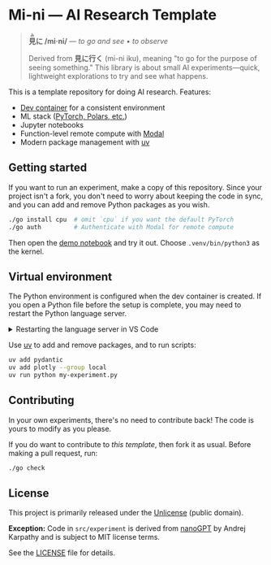 # Mi-ni — AI Research Template

> **<ruby>見<rt>み</rt>に</ruby> /mi·ni/** — _to go and see_ • _to observe_
>
> Derived from **見に行く** (mi-ni iku), meaning "to go for the purpose of seeing something." This library is about small AI experiments—quick, lightweight explorations to try and see what happens.

This is a template repository for doing AI research. Features:

- [Dev container][dc] for a consistent environment
- ML stack ([PyTorch, Polars, etc.](pyproject.toml))
- Jupyter notebooks
- Function-level remote compute with [Modal]
- Modern package management with [uv]


## Getting started

If you want to run an experiment, make a copy of this repository. Since your project isn't a fork, you don't need to worry about keeping the code in sync, and you can add and remove Python packages as you wish.

```bash
./go install cpu  # omit `cpu` if you want the default PyTorch
./go auth         # Authenticate with Modal for remote compute
```

Then open the [demo notebook](notebook.ipynb) and try it out. Choose `.venv/bin/python3` as the kernel.


## Virtual environment

The Python environment is configured when the dev container is created. If you open a Python file before the setup is complete, you may need to restart the Python language server.

<details>
    <summary>Restarting the language server in VS Code</summary>
    <ol>
        <li>Open a <code>.py</code> or <code>.ipynb</code> file</li>
        <li>Open the command pallette with <kbd>⇧</kbd><kbd>⌘</kbd><kbd>P</kbd> or <kbd>Ctrl</kbd><kbd>Shift</kbd><kbd>P</kbd></li>
        <li>Run <em>Python: Restart Language Server</em>.</li>
    </ol>
</details>

Use [uv] to add and remove packages, and to run scripts:

```bash
uv add pydantic
uv add plotly --group local
uv run python my-experiment.py
```

[dc]: https://containers.dev
[Modal]: https://modal.com
[uv]: https://astral.sh/uv


## Contributing

In your own experiments, there's no need to contribute back! The code is yours to modify as you please.

If you do want to contribute to _this template_, then fork it as usual. Before making a pull request, run:

```bash
./go check
```

## License

This project is primarily released under the [Unlicense](https://unlicense.org/) (public domain).

**Exception:** Code in `src/experiment` is derived from [nanoGPT](https://github.com/karpathy/nanoGPT) by Andrej Karpathy and is subject to MIT license terms.

See the [LICENSE](LICENSE) file for details.

